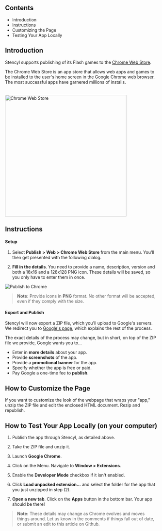 ## Contents

* Introduction
* Instructions
* Customizing the Page
* Testing Your App Locally
 

## Introduction

Stencyl supports publishing of its Flash games to the [Chrome Web Store](http://chrome.google.com/webstore/category/home).

The Chrome Web Store is an app store that allows web apps and games to be installed to the user's home screen in the Google Chrome web browser. The most successful apps have garnered millions of installs.

<img alt="Chrome Web Store" src="https://static.stencyl.com/pedia2/ch7/chrome/image00.png" style="width: 400px; padding-top:20px;">

 
## Instructions

#### Setup

1. Select **Publish > Web > Chrome Web Store** from the main menu. You'll then get presented with the following dialog.

2. **Fill in the details**. You need to provide a name, description, version and both a 16x16 and a 128x128 PNG icon. These details will be saved, so you only have to enter them in once.

![Publish to Chrome](https://static.stencyl.com/pedia2/ch7/chrome/image01.png)

> **Note:** Provide icons in **PNG** format. No other format will be accepted, even if they comply with the size.
 
#### Export and Publish
Stencyl will now export a ZIP file, which you'll upload to Google's servers. We redirect you to [Google's page](http://code.google.com/chrome/webstore/docs/publish.html), which explains the rest of the process.

The exact details of the process may change, but in short, on top of the ZIP file we provide, Google wants you to...

* Enter in **more details** about your app.
* Provide **screenshots** of the app.
* Provide a **promotional banner** for the app.
* Specify whether the app is free or paid.
* Pay Google a one-time fee to **publish**.
 

## How to Customize the Page

If you want to customize the look of the webpage that wraps your "app," unzip the ZIP file and edit the enclosed HTML document. Rezip and republish.

 

## How to Test Your App Locally (on your computer)

1. Publish the app through Stencyl, as detailed above.

2. Take the ZIP file and unzip it.

3. Launch **Google Chrome**.

4. Click on the Menu. Navigate to **Window > Extensions**.

5. Enable the **Developer Mode** checkbox if it isn't enabled.

6. Click **Load unpacked extension...** and select the folder for the app that you just unzipped in step (2).

7. **Open a new tab**. Click on the **Apps** button in the bottom bar. Your app should be there!

> **Note:** These details may change as Chrome evolves and moves things around. Let us know in the comments if things fall out of date, or submit an edit to this article on Github.
